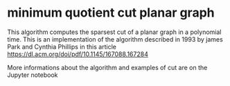 # minimum quotient cut planar graph
 
This algorithm computes the sparsest cut of a planar graph in a polynomial time. This is an implementation of the algorithm described in 1993 by james Park and Cynthia Phillips in this article  https://dl.acm.org/doi/pdf/10.1145/167088.167284

More informations about the algorithm and examples of cut are on the Jupyter notebook